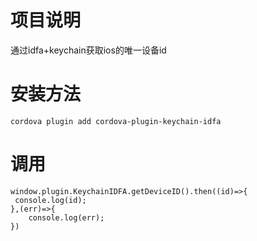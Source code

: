 # 项目说明
通过idfa+keychain获取ios的唯一设备id

# 安装方法

```
cordova plugin add cordova-plugin-keychain-idfa
```

# 调用
```
window.plugin.KeychainIDFA.getDeviceID().then((id)=>{
 console.log(id);   
},(err)=>{
    console.log(err);
})
```

